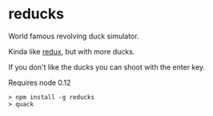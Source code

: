 # reducks

World famous revolving duck simulator.

Kinda like [redux](https://github.com/reactjs/redux), but with more ducks.

If you don't like the ducks you can shoot with the enter key.

Requires node 0.12

    > npm install -g reducks
    > quack
